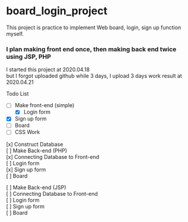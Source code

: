 # board_login_project  
This project is practice to implement Web board, login, sign up function myself.  
### I plan making front end once, then making back end twice using JSP, PHP ###  

I started this project at 2020.04.18  
but I forgot uploaded github while 3 days, I upload 3 days work result at 2020.04.21  
  
Todo List


- [  ] Make front-end (simple)  
  - [x] Login form  
 - [x] Sign up form  
 - [ ] Board  
 - [ ] CSS Work  
  
[x] Construct Database  
[ ] Make Back-end (PHP)  
  [x] Connecting Database to Front-end  
  [ ] Login form  
  [x] Sign up form  
  [ ] Board  
  
[ ] Make Back-end (JSP)  
  [ ] Connecting Database to Front-end  
  [ ] Login form  
  [ ] Sign up form  
  [ ] Board  
  

